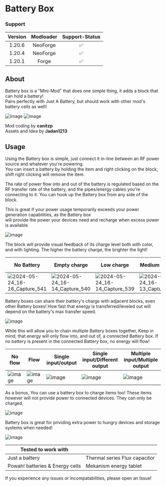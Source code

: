 # Battery Box

### Support

| Version | Modloader | Support-Status |
|:-------:|:---------:|:--------------:|
| 1.20.6  | NeoForge  |       ✅        |
| 1.20.4  | NeoForge  |       ✅        |
| 1.20.1  |   Forge   |       ✅        |

## About
Battery box is a "Mini-Mod" that does one simple thing, it adds a block that can hold a battery!\
Pairs perfectly with Just A Battery, but should work with other mod's battery cells as well!

![image](https://github.com/canitzp/Battery-Box/assets/68805162/304b6d18-47f8-4cac-b299-68791ff9ddb5) 
![image](https://github.com/canitzp/Battery-Box/assets/68805162/87381d0e-a9bb-420d-9776-6d55a6b75ebb)

Mod coding by **canitzp**\
Assets and Idea by **Jadan1213**

## Usage
Using the Battery box is simple, just connect it in-line between an RF power source and whatever you're powering.\
You can insert a battery by holding the item and right clicking on the block, shift right clicking will remove the item.

The rate of power flow into and out of the battery is regulated based on the RF transfer rate of the battery, and the pipes/energy cables you're connecting to it. You can hook up the Battery box from any side of the block.

This is great if your power usage temporarily exceeds your power generation capabilities, as the Battery box\
will provide the power your devices need and recharge when excess power is available.

![image](https://github.com/canitzp/Battery-Box/assets/68805162/e53ca5b5-58fb-4d34-a944-55d366104564)

The block will provide visual feedback of its charge level both with color, and with lighting. The higher the battery charge, the brighter the light!

| No Battery                                                                                                                   | Empty charge                                                                                                                 | Low charge                                                                                                                   | Medium charge                                                                                                                | High/full charge                                                                                                             |
|------------------------------------------------------------------------------------------------------------------------------|------------------------------------------------------------------------------------------------------------------------------|------------------------------------------------------------------------------------------------------------------------------|------------------------------------------------------------------------------------------------------------------------------|------------------------------------------------------------------------------------------------------------------------------|
| ![2024-05-24_16-16_Capture_541](https://github.com/canitzp/Battery-Box/assets/68805162/9bacd759-7325-4a2e-9144-3b6dd9ca7347) | ![2024-05-24_16-14_Capture_540](https://github.com/canitzp/Battery-Box/assets/68805162/2585646b-f8ce-47e2-b3be-fc9fc1bb852e) | ![2024-05-24_16-14_Capture_539](https://github.com/canitzp/Battery-Box/assets/68805162/e4c4954a-728c-4c66-9f04-c13cccc29363) | ![2024-05-24_16-13_Capture_538](https://github.com/canitzp/Battery-Box/assets/68805162/1293f20b-acc4-47fe-9e21-bd27944a6433) | ![2024-05-24_16-13_Capture_537](https://github.com/canitzp/Battery-Box/assets/68805162/3f37afcf-0247-4e92-b452-7a5b91111fc5) |

Battery boxes can share their battery's charge with adjacent blocks, even other Battery boxes! How fast that energy is transferred/leveled out will depend on the battery's max transfer speed.

![image](https://github.com/canitzp/Battery-Box/assets/68805162/ad68459b-ba4c-4ec4-8d5d-2cac5201c173)

While this will allow you to chain multiple Battery boxes together, Keep in mind, that energy will only flow into, and out of, a connected Battery box. If no battery is present in the connected Battery box, no energy will flow!

| No flow                                                                                               | Flow                                                                                                  | Single input/output                                                                                   | Single input/Different output                                                                         | Multiple input/Multiple output                                                                        |
|-------------------------------------------------------------------------------------------------------|-------------------------------------------------------------------------------------------------------|-------------------------------------------------------------------------------------------------------|-------------------------------------------------------------------------------------------------------|-------------------------------------------------------------------------------------------------------|
| ![image](https://github.com/canitzp/Battery-Box/assets/68805162/8ddfeabe-124f-4018-924d-45644d772c85) | ![image](https://github.com/canitzp/Battery-Box/assets/68805162/edf1ee58-1040-48a3-92c1-1665ac6054b3) | ![image](https://github.com/canitzp/Battery-Box/assets/68805162/6e397ae2-79df-4249-99b8-1e356f657cd1) | ![image](https://github.com/canitzp/Battery-Box/assets/68805162/073e9a68-93b4-45a0-a241-617005598d81) | ![image](https://github.com/canitzp/Battery-Box/assets/68805162/a8d40d29-fa3d-4819-bef3-4c7cc6c6605b) |

As a bonus, You can use a battery box to charge items too! These items however will not provide power to connected devices. They can only be charged.

![image](https://github.com/canitzp/Battery-Box/assets/68805162/ca9b0cd0-7af5-4a7c-a821-7ed7b0ca13e4)


Battery box is great for prividing extra power to hungry devices and storage systems when needed!

![image](https://github.com/canitzp/Battery-Box/assets/68805162/790544e0-71ba-42f6-af6e-9c271ee9d227)


| Tested to work with             |                               |
|---------------------------------|-------------------------------|
| Just a battery                  | Thermal series Flux capacitor |
| Powah! batteries & Energy cells | Mekanism energy tablet        |



If you experience any issues or incompatabilities, please open an Issue!
